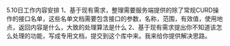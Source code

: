 5.10日工作内容安排
1、基于现有需求，整理需要服务端提供的除了常规CURD操作的接口名单，这些名单文档需要包含接口的参数，名称，范围，有效值，使用地点，返回内容是什么，大致的处理算法是什么
2、基于现有需求提出你不知道该怎么处理的功能，写成专用文档，提交到这个库中来。我来给你提供解决思路。